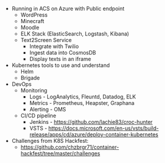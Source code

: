 * Running in ACS on Azure with Public endpoint
  * WordPress
  * Minecraft
  * Moodle
  * ELK Stack (ElasticSearch, Logstash, Kibana)
  * Text2Screen Service
    * Integrate with Twilio
    * Ingest data into CosmosDB
    * Display texts in an iframe
* Kubernetes tools to use and understand
  * Helm
  * Brigade
* DevOps
  * Monitoring
    * Logs - LogAnalytics, Fleuntd, Datadog, ELK
    * Metrics - Prometheus, Heapster, Graphana
    * Alerting - OMS 
  * CI/CD pipeline
    * Jenkins - https://github.com/lachie83/croc-hunter
    * VSTS - https://docs.microsoft.com/en-us/vsts/build-release/apps/cd/azure/deploy-container-kubernetes
* Challenges from K8S Hackfest:
  * https://github.com/chzbrgr71/container-hackfest/tree/master/challenges
